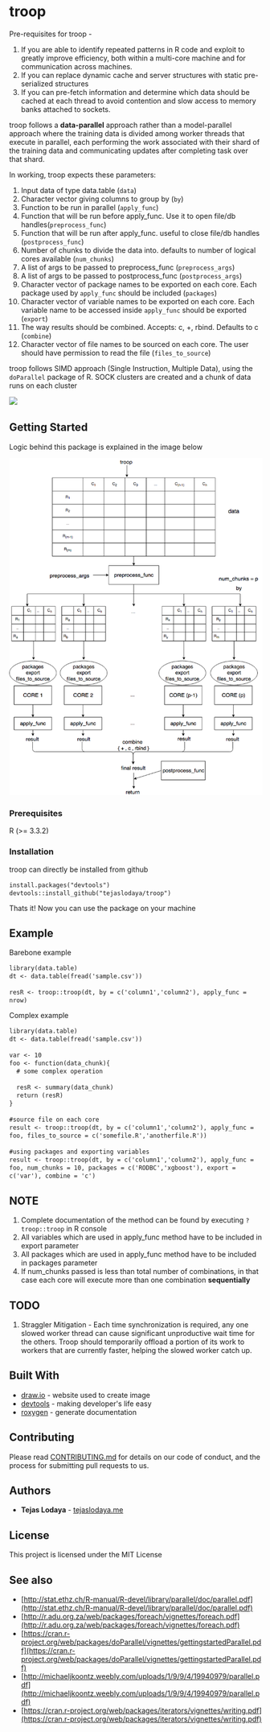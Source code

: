 # troop

Pre-requisites for troop - 

1. If you are able to identify repeated patterns in R code and exploit to greatly improve efficiency, both within a multi-core machine and for communication across machines. 
2. If you can replace dynamic cache and server structures with static pre-serialized structures
3. If you can pre-fetch information and determine which data should be cached at each thread to avoid contention and slow access to memory banks attached to sockets.

troop follows a **data-parallel** approach rather than a model-parallel approach where the training data is divided among worker threads that execute in parallel, each performing the work associated with their shard of the training data and communicating updates after completing task over that shard.

In working, troop expects these parameters:

1. Input data of type data.table (`data`)
2. Character vector giving columns to group by (`by`)
3. Function to be run in parallel (`apply_func`)
4. Function that will be run before apply_func. Use it to open file/db handles(`preprocess_func`)
5. Function that will be run after apply_func. useful to close file/db handles (`postprocess_func`)
6. Number of chunks to divide the data into. defaults to number of logical cores available (`num_chunks`)
7. A list of args to be passed to preprocess_func (`preprocess_args`)
8. A list of args to be passed to postprocess_func (`postprocess_args`)
9. Character vector of package names to be exported on each core. Each package used by `apply_func` should be included (`packages`)
10. Character vector of variable names to be exported on each core. Each variable name to be accessed inside `apply_func` should be exported (`export`)
11. The way results should be combined. Accepts: c, +, rbind. Defaults to c (`combine`)
12. Character vector of file names to be sourced on each core. The user should have permission to read the file (`files_to_source`)

troop follows SIMD approach (Single Instruction, Multiple Data), using the `doParallel` package of R. SOCK clusters are created and a chunk of data runs on each cluster

  ![](https://upload.wikimedia.org/wikipedia/commons/2/21/SIMD.svg)

## Getting Started

Logic behind this package is explained in the image below

![](https://raw.githubusercontent.com/tejaslodaya/troop/master/troop.png)


### Prerequisites

R (>= 3.3.2)

### Installation

troop can directly be installed from github

```
install.packages("devtools")
devtools::install_github("tejaslodaya/troop")
```

Thats it! Now you can use the package on your machine

## Example

Barebone example
```
library(data.table)
dt <- data.table(fread('sample.csv'))

resR <- troop::troop(dt, by = c('column1','column2'), apply_func = nrow)
```

Complex example
```
library(data.table)
dt <- data.table(fread('sample.csv'))

var <- 10
foo <- function(data_chunk){
  # some complex operation
  
  resR <- summary(data_chunk)
  return (resR)
}

#source file on each core
result <- troop::troop(dt, by = c('column1','column2'), apply_func = foo, files_to_source = c('somefile.R','anotherfile.R'))

#using packages and exporting variables
result <- troop::troop(dt, by = c('column1','column2'), apply_func = foo, num_chunks = 10, packages = c('RODBC','xgboost'), export = c('var'), combine = 'c')

```

## NOTE

1. Complete documentation of the method can be found by executing `?troop::troop` in R console
2. All variables which are used in apply_func method have to be included in export parameter
3. All packages which are used in apply_func method have to be included in packages parameter
4. If num_chunks passed is less than total number of combinations, in that case each core will execute more than one combination **sequentially**

## TODO

1. Straggler Mitigation - Each time synchronization is required, any one slowed worker thread can cause significant unproductive wait time for the others. Troop should temporarily offload a portion of its work to workers that are currently faster, helping the slowed worker catch up.


## Built With

* [draw.io](http://draw.io/) - website used to create image
* [devtools](https://github.com/hadley/devtools) - making developer's life easy
* [roxygen](https://github.com/klutometis/roxygen) - generate documentation

## Contributing

Please read [CONTRIBUTING.md](https://github.com/tejaslodaya/troop/blob/master/CONTRIBUTING.md) for details on our code of conduct, and the process for submitting pull requests to us.


## Authors

* **Tejas Lodaya** - [tejaslodaya.me](https://tejaslodaya.me)

## License

This project is licensed under the MIT License

## See also

* [http://stat.ethz.ch/R-manual/R-devel/library/parallel/doc/parallel.pdf](http://stat.ethz.ch/R-manual/R-devel/library/parallel/doc/parallel.pdf)
* [http://r.adu.org.za/web/packages/foreach/vignettes/foreach.pdf](http://r.adu.org.za/web/packages/foreach/vignettes/foreach.pdf)
* [https://cran.r-project.org/web/packages/doParallel/vignettes/gettingstartedParallel.pdf](https://cran.r-project.org/web/packages/doParallel/vignettes/gettingstartedParallel.pdf)
* [http://michaeljkoontz.weebly.com/uploads/1/9/9/4/19940979/parallel.pdf](http://michaeljkoontz.weebly.com/uploads/1/9/9/4/19940979/parallel.pdf)
* [https://cran.r-project.org/web/packages/iterators/vignettes/writing.pdf](https://cran.r-project.org/web/packages/iterators/vignettes/writing.pdf)
